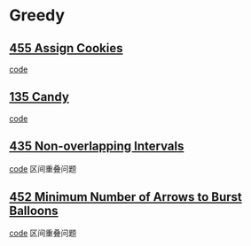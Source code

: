 # Greedy

## [455 Assign Cookies](https://leetcode.com/problems/assign-cookies/description/)
[code](./cpp/455-assign-cookies.cpp)

## [135 Candy](https://leetcode.com/problems/minimum-number-of-arrows-to-burst-balloons/description/)
[code](./cpp/135-candy.cpp)

## [435 Non-overlapping Intervals](https://leetcode.com/problems/non-overlapping-intervals/description/)
[code](./cpp/435-non-overlapping-intervals.cpp)
区间重叠问题

## [452 Minimum Number of Arrows to Burst Balloons](https://leetcode.com/problems/minimum-number-of-arrows-to-burst-balloons/description/)
[code](./cpp/452-minimum-number-of-arrows-to-burst-balloons.cpp)
区间重叠问题

## 

